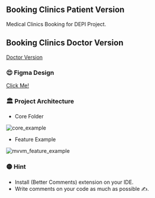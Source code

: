## Booking Clinics Patient Version
 Medical Clinics Booking for DEPI Project.
## Booking Clinics Doctor Version
 [Doctor Version](https://github.com/SulaymanMo/Booking-Clinics-Doctor)

 ### 😍 Figma Design 
 [Click Me!]( https://www.figma.com/design/Jrgw3g9ydg0qD5dLIEjFl2/Doctor-Appointment-App-UI-Kit-(Community)?node-id=2-3&t=D3qDlOHx2PZ3gDrt-0)

### 🏛️ Project Architecture
- Core Folder

![core_example](https://github.com/user-attachments/assets/4820fbd4-dec1-4399-844d-2b0c040beda4)

  
- Feature Example

![mvvm_feature_example](https://github.com/user-attachments/assets/6312ce90-0f47-4fa3-93f4-61ffa32f0e4e)


### 🟡 Hint
- Install (Better Comments) extension on your IDE.
- Write comments on your code as much as possible ✍️.
